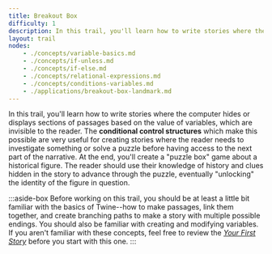 ```yaml
---
title: Breakout Box
difficulty: 1
description: In this trail, you'll learn how to write stories where the computer hides or displays sections of passages based on the value of variables, which are invisible to the reader. The **conditional control structures** which make this possible are very useful for creating stories where the reader needs to investigate something or solve a puzzle before having access to the next part of the narrative. At the end, you'll create a "puzzle box" game about a historical figure. The reader should use their knowledge of history and clues hidden in the story to advance through the puzzle, eventually "unlocking" the identity of the figure in question. 
layout: trail
nodes:
    - ./concepts/variable-basics.md
    - ./concepts/if-unless.md
    - ./concepts/if-else.md
    - ./concepts/relational-expressions.md
    - ./concepts/conditions-variables.md
    - ./applications/breakout-box-landmark.md
---
```


In this trail, you'll learn how to write stories where the computer hides or displays sections of passages based on the value of variables, which are invisible to the reader. The **conditional control structures** which make this possible are very useful for creating stories where the reader needs to investigate something or solve a puzzle before having access to the next part of the narrative. At the end, you'll create a "puzzle box" game about a historical figure. The reader should use their knowledge of history and clues hidden in the story to advance through the puzzle, eventually "unlocking" the identity of the figure in question. 

:::aside-box
Before working on this trail, you should be at least a little bit familiar with the basics of Twine--how to make passages, link them together, and create branching paths to make a story with multiple possible endings. You should also be familiar with creating and modifying variables. If you aren't familiar with these concepts, feel free to review the *[Your First Story](/trails/your-first-story)* before you start with this one.
:::